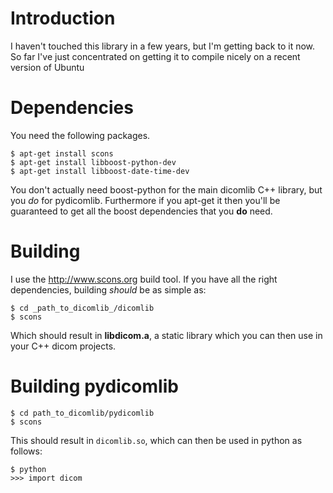 # Introduction #

I haven't touched this library in a few years, but I'm getting back to it now.  So far I've just concentrated on getting it to compile nicely on a recent version of Ubuntu


# Dependencies #

You need the following packages.
```
$ apt-get install scons
$ apt-get install libboost-python-dev
$ apt-get install libboost-date-time-dev
```

You don't actually need boost-python for the main dicomlib C++ library, but you _do_ for pydicomlib.  Furthermore if you apt-get it then you'll be guaranteed to get all the boost dependencies that you **do** need.

# Building #

I use the http://www.scons.org build tool.  If you have all the right dependencies, building _should_ be as simple as:
```
$ cd _path_to_dicomlib_/dicomlib
$ scons
```

Which should result in **libdicom.a**, a static library which you can then use in your C++ dicom projects.

# Building pydicomlib #

```
$ cd path_to_dicomlib/pydicomlib
$ scons
```

This should result in `dicomlib.so`, which can then be used in python as follows:
```
$ python
>>> import dicom
```